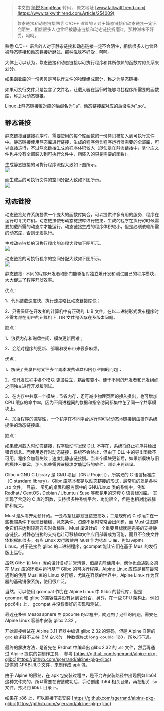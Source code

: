 > 本文由 [简悦 SimpRead](http://ksria.com/simpread/) 转码， 原文地址 [www.talkwithtrend.com](https://www.talkwithtrend.com/Article/254009)

> 静态链接和动态链接熟悉 C/C++ 语言的人对于静态链接和动态链接一定不会陌生，相信很多人也曾经被静态链接和动态链接折磨过，那种滋味不好受，呵呵。

熟悉 C/C++ 语言的人对于静态链接和动态链接一定不会陌生，相信很多人也曾经被静态链接和动态链接折磨过，那种滋味不好受，呵呵。

大体上可以认为，静态链接和动态链接以可执行程序和其所依赖的函数库的关系来划分。

如果函数库的一份拷贝是可执行文件的物理组成部分，称之为静态链接。

如果可执行文件只是包含了文件名，让载入器在运行时能够寻找程序所需要的函数库，称之为动态链接。

Linux 上静态链接库对应的后缀名为”.a”，动态链接库对应的后缀名为”.so”。

静态链接
----

静态链接当链接程序时，需要使用的每个库函数的一份拷贝被加入到可执行文件中。静态链接使用静态库进行链接，生成的程序包含程序运行所需要的全部库，可以直接运行，不过静态链接生成的程序体积较大（即使是在静态链接中，整个库文件也并没有全部装入到可执行文件中，所装入的只是需要的函数）。

生成静态链接的可执行程序流程大致如下图所示。  
[![](https://www.talkwithtrend.com/home/attachment/202101/26/1240237_161159072270136.png)](https://www.talkwithtrend.com/home/attachment/202101/26/1240237_161159072270136.png)

而生成后的可执行文件的空间分配大致如下图所示。  
[![](https://www.talkwithtrend.com/home/attachment/202101/26/1240237_161159074172413.jpeg)](https://www.talkwithtrend.com/home/attachment/202101/26/1240237_161159074172413.jpeg)

动态链接
----

动态链接允许系统提供一个庞大的函数库集合，可以提供许多有用的服务，程序在运行时寻找它们。动态链接使用动态链接库进行链接，生成的程序在执行的时候需要加载所需的动态库才能运行。动态链接生成的程序体积较小，但是必须依赖所需的动态库，否则无法执行。

生成动态链接的可执行程序的流程大致如下图所示。  
[![](https://www.talkwithtrend.com/home/attachment/202101/26/1240237_161159075620464.png)](https://www.talkwithtrend.com/home/attachment/202101/26/1240237_161159075620464.png)

动态链接的可执行程序的空间分配大致如下图所示。  
[![](https://www.talkwithtrend.com/home/attachment/202101/26/1240237_161159077469966.jpg)](https://www.talkwithtrend.com/home/attachment/202101/26/1240237_161159077469966.jpg)

静态链接 : 不同的程序开发者和部门能够相对独立地开发和测试自己的程序模块，大大促进了程序开发效率。

优点：

1、代码装载速度快，执行速度略比动态链接库快；

2、只需保证在开发者的计算机中有正确的. LIB 文件，在以二进制形式发布程序时不需考虑在用户的计算机上. LIB 文件是否存在及版本问题。

缺点：

1、浪费内存和磁盘空间、模块更新困难；

2、会给对程序的更新、部署和发布带来很多麻烦。

优点：

1、解决了共享目标文件多个副本浪费磁盘和内存空间的问题；

2、使开发过程中各个模块 更加独立，耦合度变小，便于不同的开发者和开发组织之间独立进行开发和测试。

3、在内存中共享一个模块：节省内存，还可减少物理页面的换入换出，也可增加 CPU 缓存的命中率，因为不同进程间的数据和指令访问都集中在了同一个共享模块上。

4、加强程序的兼容性，一个程序在不同平台运行时可以动态地链接到由操作系统提供的动态链接库。

缺点：

如果使用载入时动态链接，程序启动时发现 DLL 不存在，系统将终止程序并给出错误信息。而使用运行时动态链接，系统不会终止，但由于 DLL 中的导出函数不可用，程序会加载失败；速度比静态链接慢。当某个模块更新后，如果新模块与旧的模块不兼容，那么那些需要该模块才能运行的软件，则会出现错误。

Glibc = GNU C Library 是 GNU 项目（GNU Project），所实现的 C 语言标准库（C standard library）。Glibc 库基本都是以动态链接的形式，最常见的就是各种 .so 文件。 目前， 常见的桌面和服务器中的 GNU/Linux 类的系统中，例如 Redhat / CentOS / Debian / Ubuntu / Suse 等都是用的这套 C 语言标准库。 其实现了常见的 C 库的函数，支持很多种系统平台，功能很全，但是也相对比较臃肿和庞大。

Musl 是从零开始设计的。一是希望让静态链接更高效；二是现有的 C 标准库在一些极端条件下表现很糟糕，竞态条件、资源不足时常常会出问题，而 Musl 试图避免它们来达到较高的实时鲁棒性。Musl 库设计的一个重要目标就是完美的支持静态链接。对静态链接的支持也让可移植单文件应用部署成为可能，而且不会使文件体积膨胀很多。有些 Linux 发行版使用 Musl 作为标准 C 库，例如 Alpine Linux。对于链接到 glibc 的二进制程序，gcompat 能让它们在基于 Musl 的发行版上运行。

虽然 Glibc 和 Musl 库的设计目标非常清楚，但是实际使用中，偶尔也会遇到必须在 Musl 库的环境中运行基于 Glibc 的可执行程序。Alpine Linux 应该是目前最常遇到的使用 Musl 库的 Linux 发行版，尤其在容器的世界中，Alpine Linux 作为容器的基础镜像系统，使用很广泛。

当然，可以使用 gcompat 作为在 Alpine Linux 中 Glibc 的替代库，但是 gcompat 和 glibc 的兼容性并没有达到百分百，另外，在一些 CPU 架构上，例如 ppc64le 上， gcompat 并没有很好的实现和测试。

最近在移植 Mesos sphere 到 ppc64le 的过程中，就遇到了这样的问题，需要在 Alpine Linux 容器中安装 glibc 2.32 。

开始直接尝试在 Alpine 3.11 容器中编译 glibc 2.32 的源码，但是 Alpine 自带的 gcc 编译器不支持 IBM 定义的一种数据格式 long-double-128 ，所以行不通。

最终的解决方法，是首先在 Redhat 中编译出 glibc 2.32 的 .so 文件，然后再通过 Alpine 提供的包制作工具 ，参考 [https://github.com/sgerrand/alpine-pkg-glibc](https://github.com/sgerrand/alpine-pkg-glibc)  
提供的 APKBUILD 文件，来制作成 apk 包。

由于 Alpine 的限制，在 apk 包安装过程中，是不允许安装路径中出现例如 lib64 这种文件夹的，所以需要在安装成功后，手动创建 lib64 相关目录，再把相关 .so 文件，拷贝到 lib64 目录下。

如果在 x86 上，可以直接下载安装 [https://github.com/sgerrand/alpine-pkg-glibc](https://github.com/sgerrand/alpine-pkg-glibc)